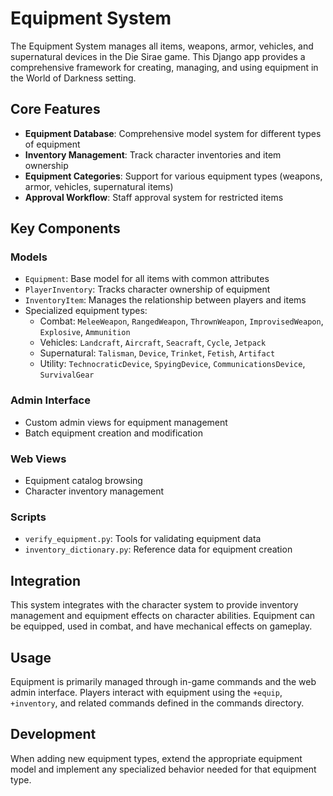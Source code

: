 # Equipment System

The Equipment System manages all items, weapons, armor, vehicles, and supernatural devices in the Die Sirae game. This Django app provides a comprehensive framework for creating, managing, and using equipment in the World of Darkness setting.

## Core Features

- **Equipment Database**: Comprehensive model system for different types of equipment
- **Inventory Management**: Track character inventories and item ownership
- **Equipment Categories**: Support for various equipment types (weapons, armor, vehicles, supernatural items)
- **Approval Workflow**: Staff approval system for restricted items

## Key Components

### Models

- `Equipment`: Base model for all items with common attributes
- `PlayerInventory`: Tracks character ownership of equipment
- `InventoryItem`: Manages the relationship between players and items
- Specialized equipment types:
  - Combat: `MeleeWeapon`, `RangedWeapon`, `ThrownWeapon`, `ImprovisedWeapon`, `Explosive`, `Ammunition`
  - Vehicles: `Landcraft`, `Aircraft`, `Seacraft`, `Cycle`, `Jetpack`
  - Supernatural: `Talisman`, `Device`, `Trinket`, `Fetish`, `Artifact`
  - Utility: `TechnocraticDevice`, `SpyingDevice`, `CommunicationsDevice`, `SurvivalGear`

### Admin Interface

- Custom admin views for equipment management
- Batch equipment creation and modification

### Web Views

- Equipment catalog browsing
- Character inventory management

### Scripts

- `verify_equipment.py`: Tools for validating equipment data
- `inventory_dictionary.py`: Reference data for equipment creation

## Integration

This system integrates with the character system to provide inventory management and equipment effects on character abilities. Equipment can be equipped, used in combat, and have mechanical effects on gameplay.

## Usage

Equipment is primarily managed through in-game commands and the web admin interface. Players interact with equipment using the `+equip`, `+inventory`, and related commands defined in the commands directory.

## Development

When adding new equipment types, extend the appropriate equipment model and implement any specialized behavior needed for that equipment type.

